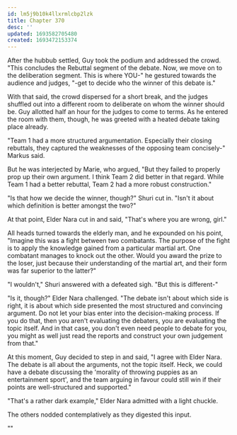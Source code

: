 ```yaml
---
id: lm5j9b10k4llxrmlcbp2lzk
title: Chapter 370
desc: ''
updated: 1693582705480
created: 1693472153374
---
```


After the hubbub settled, Guy took the podium and addressed the crowd. "This concludes the Rebuttal segment of the debate. Now, we move on to the deliberation segment. This is where YOU-" he gestured towards the audience and judges, "-get to decide who the winner of this debate is."

With that said, the crowd dispersed for a short break, and the judges shuffled out into a different room to deliberate on whom the winner should be. Guy allotted half an hour for the judges to come to terms. As he entered the room with them, though, he was greeted with a heated debate taking place already.

"Team 1 had a more structured argumentation. Especially their closing rebuttals, they captured the weaknesses of the opposing team concisely-" Markus said.

But he was interjected by Marie, who argued, "But they failed to properly prop up their own argument. I think Team 2 did better in that regard. While Team 1 had a better rebuttal, Team 2 had a more robust construction."

"Is that how we decide the winner, though?" Shuri cut in. "Isn't it about which definition is better amongst the two?"

At that point, Elder Nara cut in and said, "That's where you are wrong, girl."

All heads turned towards the elderly man, and he expounded on his point, "Imagine this was a fight between two combatants. The purpose of the fight is to apply the knowledge gained from a particular martial art. One combatant manages to knock out the other. Would you award the prize to the loser, just because their understanding of the martial art, and their form was far superior to the latter?"

"I wouldn't," Shuri answered with a defeated sigh. "But this is different-"

"Is it, though?" Elder Nara challenged. "The debate isn't about which side is right, it is about which side presented the most structured and convincing argument. Do not let your bias enter into the decision-making process. If you do that, then you aren't evaluating the debaters, you are evaluating the topic itself. And in that case, you don't even need people to debate for you, you might as well just read the reports and construct your own judgement from that."

At this moment, Guy decided to step in and said, "I agree with Elder Nara. The debate is all about the arguments, not the topic itself. Heck, we could have a debate discussing the 'morality of throwing puppies as an entertainment sport', and the team arguing in favour could still win if their points are well-structured and supported."

"That's a rather dark example," Elder Nara admitted with a light chuckle.

The others nodded contemplatively as they digested this input.

""